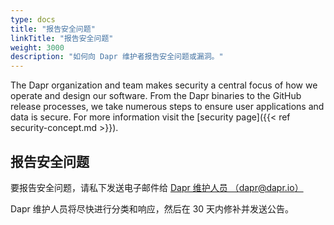 ```yaml
---
type: docs
title: "报告安全问题"
linkTitle: "报告安全问题"
weight: 3000
description: "如何向 Dapr 维护者报告安全问题或漏洞。"
---
```


The Dapr organization and team makes security a central focus of how we operate and design our software. From the Dapr binaries to the GitHub release processes, we take numerous steps to ensure user applications and data is secure. For more information visit the [security page]({{< ref security-concept.md >}}).

## 报告安全问题

要报告安全问题，请私下发送电子邮件给 [Dapr 维护人员 （dapr@dapr.io）](mailto:dapr@dapr.io?subject=[Security%20Disclosure]:%20ISSUE%20TITLE)

Dapr 维护人员将尽快进行分类和响应，然后在 30 天内修补并发送公告。
